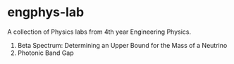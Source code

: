 # engphys-lab
A collection of Physics labs from 4th year Engineering Physics.

1. Beta Spectrum: Determining an Upper Bound for the Mass of a Neutrino
2. Photonic Band Gap
